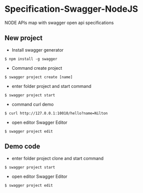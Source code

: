 # Specification-Swagger-NodeJS
NODE APIs map with swagger open api specifications

## New project

- Install swagger generator

`$ npm install -g swagger`

- Command create project

`$ swagger project create [name]`

- enter folder project and start command

`$ swagger project start`

- command curl demo

`$ curl http://127.0.0.1:10010/hello?name=Nilton`

- open editor Swagger Editor

`$ swagger project edit`

## Demo code
- enter folder project clone and start command

`$ swagger project start`

- open editor Swagger Editor

`$ swagger project edit`
